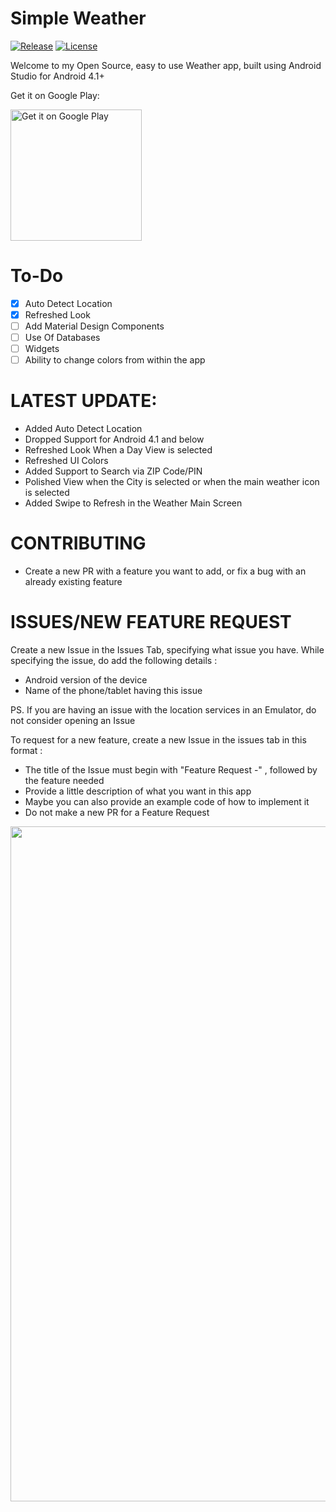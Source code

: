 # Simple Weather
[![Release](https://img.shields.io/github/release/Sparker0i/Weather.svg)](https://github.com/Sparker0i/Weather/releases)
[![License](https://img.shields.io/badge/license-MIT%20License-orange.svg)](https://raw.githubusercontent.com/Sparker0i/Weather/HEAD/LICENSE)

Welcome to my Open Source, easy to use Weather app, built using Android Studio for Android 4.1+

Get it on Google Play:

[<img src='https://play.google.com/intl/en_us/badges/images/generic/en_badge_web_generic.png' alt='Get it on Google Play' width='210' heigh='80'>](https://play.google.com/store/apps/details?id=com.a5corp.weather)

# To-Do

- [x] Auto Detect Location
- [x] Refreshed Look
- [ ] Add Material Design Components
- [ ] Use Of Databases
- [ ] Widgets
- [ ] Ability to change colors from within the app

# LATEST UPDATE:
- Added Auto Detect Location
- Dropped Support for Android 4.1 and below
- Refreshed Look When a Day View is selected
- Refreshed UI Colors
- Added Support to Search via ZIP Code/PIN
- Polished View when the City is selected or when the main weather icon is selected
- Added Swipe to Refresh in the Weather Main Screen

# CONTRIBUTING

- Create a new PR with a feature you want to add, or fix a bug with an already existing feature

# ISSUES/NEW FEATURE REQUEST

Create a new Issue in the Issues Tab, specifying what issue you have. While specifying the issue, do add the following details :

- Android version of the device
- Name of the phone/tablet having this issue

PS. If you are having an issue with the location services in an Emulator, do not consider opening an Issue

To request for a new feature, create a new Issue in the issues tab in this format :

- The title of the Issue must begin with "Feature Request -" , followed by the feature needed
- Provide a little description of what you want in this app
- Maybe you can also provide an example code of how to implement it
- Do not make a new PR for a Feature Request

<img src='/img/Weather App.png' width='1080' heigh='1920'>
